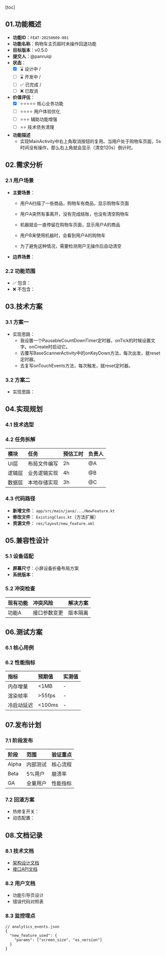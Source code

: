 [toc]

## 01.功能概述

- **功能ID**：`FEAT-20250609-001`  
- **功能名称**：购物车主页超时未操作回退功能  
- **目标版本**：v0.5.0
- **提交人**：@panruiqi  
- **状态**：
  - [x] ⌛ 设计中 /
  - [ ] ⌛ 开发中 / 
  - [ ] ✅ 已完成 / 
  - [ ] ❌ 已取消  
- **价值评估**：  
  - [x] ⭐⭐⭐⭐⭐ 核心业务功能  
  - [ ] ⭐⭐⭐⭐ 用户体验优化  
  - [ ] ⭐⭐⭐ 辅助功能增强  
  - [ ] ⭐⭐ 技术债务清理  
- **功能描述** 
  - 实现MainActivity中右上角取消按钮的复用。当用户处于购物车页面，5s时间没有操作，那么右上角就会显示（清空120s）倒计时。



## 02.需求分析

### 2.1 用户场景

- **主要场景**：  

  - 用户A扫描了一些商品，购物车有商品，显示购物车页面

  - 用户A突然有事离开，没有完成结账，也没有清空购物车

  - 机器就会一直停留在购物车页面，显示用户A的商品

  - 用户B来使用机器时，会看到用户A的购物车

  - 为了避免这种情况，需要检测用户无操作后自动清空

- **边界场景**：  

### 2.2 功能范围

- ✅ 包含：
- ❌ 不包含：



## 03.技术方案

### 3.1 方案一

- 实现思路：
  - 我设置一个PausableCountDownTimer定时器，onTick的时候设置文字。onCreate时启动它。
  - 去覆写BaseScannerActivity中的onKeyDown方法，每次出发，就reset定时器。
  - 去复写onTouchEvents方法，每次触发，就reset定时器。

### 3.2 方案二

- 实现思路：



## 04.实现规划

### 4.1 技术选型

### 4.2 任务拆解

| 模块   | 任务         | 预估工时 | 负责人 |
| :----- | :----------- | :------- | :----- |
| UI层   | 布局文件编写 | 2h       | @A     |
| 逻辑层 | 业务逻辑实现 | 4h       | @B     |
| 数据层 | 本地存储实现 | 3h       | @C     |

### 4.3 代码路径

- **新增文件**：
  `app/src/main/java/.../NewFeature.kt`
- **修改文件**：
  `ExistingClass.kt`（方法扩展）
- **资源文件**：
  `res/layout/new_feature.xml`

## 05.兼容性设计

### 5.1 设备适配

- **屏幕尺寸**：小屏设备折叠布局方案
- **系统版本**：

### 5.2 冲突检查

| 现有功能 | 冲突风险     | 解决方案 |
| :------- | :----------- | :------- |
| 功能A    | 接口参数变更 | 版本隔离 |

## 06.测试方案

### 6.1 核心用例

### 6.2 性能指标

| 指标       | 预期值 | 实测值 |
| :--------- | :----- | :----- |
| 内存增量   | <1MB   | -      |
| 渲染帧率   | >55fps | -      |
| 冷启动延迟 | <100ms | -      |

## 07.发布计划

### 7.1 阶段发布

| 阶段  | 范围     | 验证重点 |
| :---- | :------- | :------- |
| Alpha | 内部测试 | 核心流程 |
| Beta  | 5%用户   | 崩溃率   |
| GA    | 全量用户 | 性能指标 |

### 7.2 回滚方案

- 热修复开关：
- 动态配置：





## 08.文档记录

### 8.1 技术文档

- [架构设计文档](https://xn--gzu811i/)
- [接口API文档](https://xn--gzu811i/)

### 8.2 用户文档

- 功能引导页设计
- 错误代码对照表

### 8.3 监控埋点

```
// analytics_events.json
{
  "new_feature_used": {
    "params": ["screen_size", "os_version"]
  }
}
```

